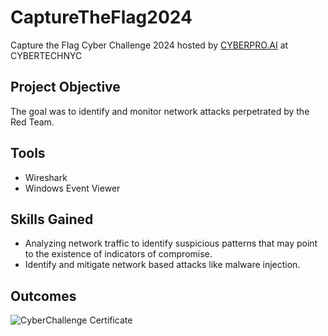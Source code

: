 # CaptureTheFlag2024
 Capture the Flag Cyber Challenge 2024 hosted by [CYBERPRO.AI](https://www.cyberpro-ai.com/blog-posts/cyber-challenge-cybertech-nyc-2024) at CYBERTECHNYC

## Project Objective
The goal was to identify and monitor network attacks perpetrated by the Red Team.

## Tools 
- Wireshark
- Windows Event Viewer

## Skills Gained
- Analyzing network traffic to identify suspicious patterns that may point to the existence of indicators of compromise.
- Identify and mitigate network based attacks like malware injection.

## Outcomes 
![CyberChallenge Certificate](https://github.com/user-attachments/assets/a411b5c4-6abd-43b4-8e01-609bc2dac502)
